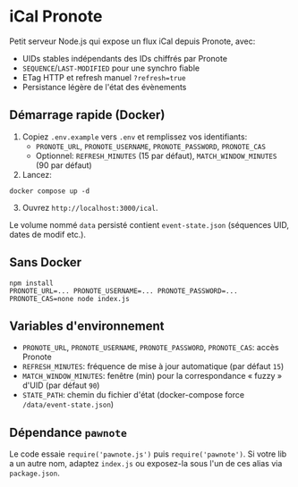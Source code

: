 # iCal Pronote

Petit serveur Node.js qui expose un flux iCal depuis Pronote, avec:
- UIDs stables indépendants des IDs chiffrés par Pronote
- `SEQUENCE`/`LAST-MODIFIED` pour une synchro fiable
- ETag HTTP et refresh manuel `?refresh=true`
- Persistance légère de l'état des évènements

## Démarrage rapide (Docker)

1. Copiez `.env.example` vers `.env` et remplissez vos identifiants:
   - `PRONOTE_URL`, `PRONOTE_USERNAME`, `PRONOTE_PASSWORD`, `PRONOTE_CAS`
   - Optionnel: `REFRESH_MINUTES` (15 par défaut), `MATCH_WINDOW_MINUTES` (90 par défaut)
2. Lancez:

```
docker compose up -d
```

3. Ouvrez `http://localhost:3000/ical`.

Le volume nommé `data` persisté contient `event-state.json` (séquences UID, dates de modif etc.).

## Sans Docker

```
npm install
PRONOTE_URL=... PRONOTE_USERNAME=... PRONOTE_PASSWORD=... PRONOTE_CAS=none node index.js
```

## Variables d'environnement
- `PRONOTE_URL`, `PRONOTE_USERNAME`, `PRONOTE_PASSWORD`, `PRONOTE_CAS`: accès Pronote
- `REFRESH_MINUTES`: fréquence de mise à jour automatique (par défaut `15`)
- `MATCH_WINDOW_MINUTES`: fenêtre (min) pour la correspondance « fuzzy » d'UID (par défaut `90`)
- `STATE_PATH`: chemin du fichier d'état (docker-compose force `/data/event-state.json`)

## Dépendance `pawnote`
Le code essaie `require('pawnote.js')` puis `require('pawnote')`. Si votre lib a un autre nom, adaptez `index.js` ou exposez-la sous l'un de ces alias via `package.json`.

